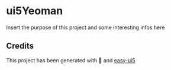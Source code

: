 # ui5Yeoman

Insert the purpose of this project and some interesting infos here

## Credits

This project has been generated with 💙 and [easy-ui5](https://github.com/SAP)
